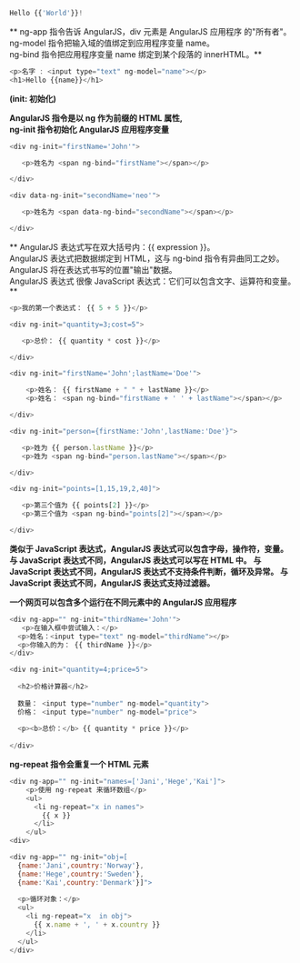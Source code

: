 ```javascript 
Hello {{'World'}}!
```
  
 ** ng-app 指令告诉 AngularJS，div 元素是 AngularJS 应用程序 的"所有者"。   
  ng-model 指令把输入域的值绑定到应用程序变量 name。  
  ng-bind 指令把应用程序变量 name 绑定到某个段落的 innerHTML。**
  
  ```javascript
  <p>名字 : <input type="text" ng-model="name"></p>   
  <h1>Hello {{name}}</h1>
  ```
  
  **(init:  初始化)**
  
  **AngularJS 指令是以 ng 作为前缀的 HTML 属性,  
  ng-init 指令初始化 AngularJS 应用程序变量**
  
  ```javascript
  <div ng-init="firstName='John'">

     <p>姓名为 <span ng-bind="firstName"></span></p>

  </div>
  
  <div data-ng-init="secondName='neo'">

     <p>姓名为 <span data-ng-bind="secondName"></span></p>

  </div>
  ```
  
 ** AngularJS 表达式写在双大括号内：{{ expression }}。  
  AngularJS 表达式把数据绑定到 HTML，这与 ng-bind 指令有异曲同工之妙。   
  AngularJS 将在表达式书写的位置"输出"数据。  
  AngularJS 表达式 很像 JavaScript 表达式：它们可以包含文字、运算符和变量。**
  
  ```javascript
  <p>我的第一个表达式： {{ 5 + 5 }}</p>
  
  <div ng-init="quantity=3;cost=5">

     <p>总价： {{ quantity * cost }}</p>

  </div>
  
  <div ng-init="firstName='John';lastName='Doe'">

      <p>姓名： {{ firstName + " " + lastName }}</p>
      <p>姓名： <span ng-bind="firstName + ' ' + lastName"></span></p>

  </div>
  
  <div ng-init="person={firstName:'John',lastName:'Doe'}">

     <p>姓为 {{ person.lastName }}</p>
     <p>姓为 <span ng-bind="person.lastName"></span></p>

  </div>
  
  <div ng-init="points=[1,15,19,2,40]">

     <p>第三个值为 {{ points[2] }}</p>
     <p>第三个值为 <span ng-bind="points[2]"></span></p>

  </div>
  ```

  **类似于 JavaScript 表达式，AngularJS 表达式可以包含字母，操作符，变量。
  与 JavaScript 表达式不同，AngularJS 表达式可以写在 HTML 中。
  与 JavaScript 表达式不同，AngularJS 表达式不支持条件判断，循环及异常。
  与 JavaScript 表达式不同，AngularJS 表达式支持过滤器。**
  
  **一个网页可以包含多个运行在不同元素中的 AngularJS 应用程序**
  ```javascript
  <div ng-app="" ng-init="thirdName='John'">
     <p>在输入框中尝试输入：</p>
 	<p>姓名：<input type="text" ng-model="thirdName"></p>
 	<p>你输入的为： {{ thirdName }}</p>
  </div>

  <div ng-init="quantity=4;price=5">
    
    <h2>价格计算器</h2>
    
    数量： <input type="number" ng-model="quantity">
    价格： <input type="number" ng-model="price">
    
    <p><b>总价：</b> {{ quantity * price }}</p>
    
  </div>
  ```
  
  **ng-repeat 指令会重复一个 HTML 元素**
  ```javascript
  <div ng-app="" ng-init="names=['Jani','Hege','Kai']">
      <p>使用 ng-repeat 来循环数组</p>
      <ul>
        <li ng-repeat="x in names">
          {{ x }}
        </li>
      </ul>
  <div>
  
  <div ng-app="" ng-init="obj=[
    {name:'Jani',country:'Norway'},
    {name:'Hege',country:'Sweden'},
    {name:'Kai',country:'Denmark'}]">
    
    <p>循环对象：</p>
    <ul>
      <li ng-repeat="x	in obj">
        {{ x.name + ', ' + x.country }}
      </li>
    </ul>
  </div>
  ```
